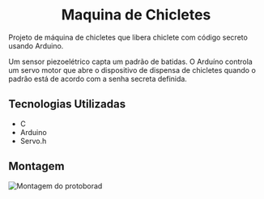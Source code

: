 <h1 align="center"> Maquina de Chicletes </h1>

<p>Projeto de máquina de chicletes que libera chiclete com código secreto usando Arduino.</p>
<p>Um sensor piezoelétrico capta um padrão de batidas. O Arduíno controla um servo motor que abre o dispositivo de dispensa de chicletes quando o padrão está de acordo com a senha secreta definida.</p>

<h2>Tecnologias Utilizadas</h2>
<ul>
  <li>C</li>
  <li>Arduino</li>
  <li>Servo.h</li>
</ul>

<h2>Montagem</h2>
  <img src="https://user-images.githubusercontent.com/129123498/232358574-212c92f5-2fad-48c5-80e7-44bd8838ffb2.png" alt="Montagem do protoborad"> 

